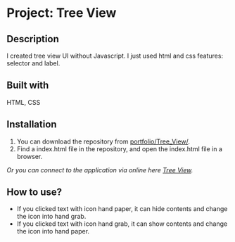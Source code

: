 # Project: Tree View

## Description

I created tree view UI without Javascript. I just used html and css features: selector and label.

## Built with

HTML, CSS

## Installation

1. You can download the repository from
[portfolio/Tree_View/](https://github.com/leachung/portfolio/blob/master/Tree_View/README.md).
2. Find a index.html file in the repository, and open the index.html file in a browser.

*Or you can connect to the application via online here [Tree View](https://leachung.github.io/portfolio/Tree_View/index.html).*

## How to use?

  - If you clicked text with icon hand paper, it can hide contents and change the icon into hand grab.
  - If you clicked text with icon hand grab, it can show contents and change the icon into hand paper.  
